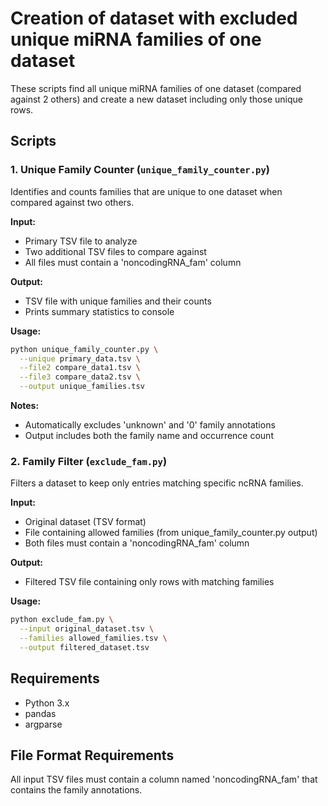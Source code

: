 # Creation of dataset with excluded unique miRNA families of one dataset

These scripts find all unique miRNA families of one dataset (compared against 2 others) and create a new dataset including only those unique rows. 

## Scripts

### 1. Unique Family Counter (`unique_family_counter.py`)

Identifies and counts families that are unique to one dataset when compared against two others.

**Input:**
* Primary TSV file to analyze
* Two additional TSV files to compare against
* All files must contain a 'noncodingRNA_fam' column

**Output:**
* TSV file with unique families and their counts
* Prints summary statistics to console

**Usage:**
```bash
python unique_family_counter.py \
  --unique primary_data.tsv \
  --file2 compare_data1.tsv \
  --file3 compare_data2.tsv \
  --output unique_families.tsv
```

**Notes:**
* Automatically excludes 'unknown' and '0' family annotations
* Output includes both the family name and occurrence count

### 2. Family Filter (`exclude_fam.py`)

Filters a dataset to keep only entries matching specific ncRNA families.

**Input:**
* Original dataset (TSV format)
* File containing allowed families (from unique_family_counter.py output)
* Both files must contain a 'noncodingRNA_fam' column

**Output:**
* Filtered TSV file containing only rows with matching families

**Usage:**
```bash
python exclude_fam.py \
  --input original_dataset.tsv \
  --families allowed_families.tsv \
  --output filtered_dataset.tsv
```

## Requirements
* Python 3.x
* pandas
* argparse

## File Format Requirements

All input TSV files must contain a column named 'noncodingRNA_fam' that contains the family annotations.
